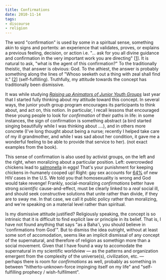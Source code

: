 ```yaml
---
title: Confirmations
date: 2010-11-14
tags:
- discourse
- religion
---
```


The word "confirmation" is used by some in a spiritual sense, something akin to
signs and portents: an experience that validates, proves, or explains a previous
feeling, decision, or action i.e. "... ask for you all divine guidance and
confirmation in the very important work you are directing" [[1](https://reference.bahai.org/en/t/se/MC/mc-38.html?query=confirmation&amp;action=highlight#gr1)]. It is natural to ask, "what is the agent of this confirmation?" To the
traditionally theistic, that answer is obvious: God. To the athiest, the answer
is probably something along the lines of "Whoso seeketh out a thing with zeal
shall find it." [[2](https://reference.bahai.org/en/t/b/SVFV/svfv-1.html#fn12)]
(self-fulfilling). Truthfully, my attitude towards the concept has traditionally
been dismissive.

<!-- truncate -->

It was while studying _[Raising up Animators of Junior Youth Groups](https://www.ruhi.org/en/walking-a-path-of-service/#JY1)_ last year that I started fully
thinking about my attitude toward this concept. In several ways, the junior
youth group program encourages its participants to think about, and act on, this
notion. In particular, I recall lessons that encouraged these young people to
look for _confirmation_ of their paths in life: in some instances, the sign of
confirmation is something abstract (a bird started singing beautifully while I
was thinking about ....), and in others more concrete (I've long thought about
being a nurse; recently I helped take care of my ill grandmother, and while I
was sad about her condition, it gave me a wonderful feeling to be able to
provide that service to her). (not exact examples from the book).

This sense of confirmation is also used by activist groups, on the left and the
right, when moralizing about a particular position. Left: overcrowded chickens
lead to [salmonella](https://www.stltoday.com/news/local/metro/article_2e05d659-1f25-5ec3-91fa-8a6bca558f21.html) in eggs! That's your punishment for keeping chickens in-humanely
cooped up! Right: gay sex accounts for [64%](https://www.beintheknow.org/understanding-hiv-epidemic/data) of new HIV cases
in the U.S. We told you that homosexuality is wrong and God would take revenge!
Frankly, social-moralizing _confirmations_ better have strong _scientific_
cause-and-effect, must be clearly linked to a _real_ social ill, and should seek
constructive solutions that unite rather than divide, if they are to sway me. In
that case, we call it public policy rather than moralizing, and we're speaking
on a material level rather than spiritual.

Is my dismissive attitude justified? Religiously speaking, the concept is so
intrinsic that it is difficult to find explicit law or principle in its belief.
That is, I have not found anything that says "as a Baha'i, you should believe in
'confirmations from God'". But to dismiss the idea outright, without at least
some sort of accomodation, seems like an implicit dismissal of any concept of
the supernatural, and therefore of religion as somethign more than a social
movement. Given that I have found a way to accomodate the supernatural in my
scientific worldview &mdash; as the patterns and organization emergent from the
complexity of the universe(s), civilization, etc. &mdash; perhaps there is room
for _confirmations_ as well, probably as something in between
"hitherto-unknown-force impinging itself on my life" and "self-fulfilling
prophecy / wish-fulfilment".
